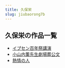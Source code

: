 ```yaml
---
title: 久保栄
slug: jiubaorong7b
---
```


## 久保栄の作品一覧

- [イプセン百年祭講演](ipusenbainianji-899)
- [小山内薫先生劇場葬公文](xiaoshanneixunx-e08)
- [熱情の人](reqingnoren-984)
